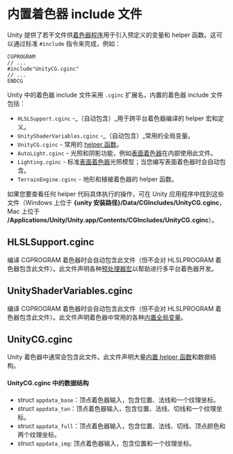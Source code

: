 # 内置着色器 include 文件


Unity 提供了若干文件供[着色器程序](SL-ShaderPrograms.html)用于引入预定义的变量和 helper 函数。这可以通过标准 `#include` 指令来完成，例如：

    CGPROGRAM
    // ...
    #include"UnityCG.cginc"
    // ...
    ENDCG

Unity 中的着色器 include 文件采用 `.cginc` 扩展名，内置的着色器 include 文件包括：

* `HLSLSupport.cginc` -_（自动包含）_用于跨平台着色器编译的 helper 宏和定义。
* `UnityShaderVariables.cginc` -_（自动包含）_常用的全局变量。
* `UnityCG.cginc` - 常用的 [helper 函数](SL-BuiltinFunctions.html)。
* `AutoLight.cginc` - 光照和阴影功能，例如[表面着色器](SL-SurfaceShaders.html)在内部使用此文件。
* `Lighting.cginc` - 标准[表面着色器](SL-SurfaceShaders.html)光照模型；当您编写表面着色器时会自动包含。
* `TerrainEngine.cginc` - 地形和植被着色器的 helper 函数。

如果您要查看任何 helper 代码具体执行的操作，可在 Unity 应用程序中找到这些文件（Windows 上位于 __{unity 安装路径}/Data/CGIncludes/UnityCG.cginc__，Mac 上位于 __/Applications/Unity/Unity.app/Contents/CGIncludes/UnityCG.cginc__）。


## HLSLSupport.cginc


编译 CGPROGRAM 着色器时会自动包含此文件（但不会对 HLSLPROGRAM 着色器包含此文件）。此文件声明各种[预处理器宏](SL-BuiltinMacros.html)以帮助进行多平台着色器开发。


## UnityShaderVariables.cginc

编译 CGPROGRAM 着色器时会自动包含此文件（但不会对 HLSLPROGRAM 着色器包含此文件）。此文件声明着色器中常用的各种[内置全局变量](SL-UnityShaderVariables.html)。


## UnityCG.cginc


Unity 着色器中通常会包含此文件。此文件声明大量[内置 helper 函数](SL-BuiltinFunctions.html)和数据结构。

#### UnityCG.cginc 中的数据结构


* struct `appdata_base`：顶点着色器输入，包含位置、法线和一个纹理坐标。
* struct `appdata_tan`：顶点着色器输入，包含位置、法线、切线和一个纹理坐标。
* struct `appdata_full`：顶点着色器输入，包含位置、法线、切线、顶点颜色和两个纹理坐标。
* struct `appdata_img`: 顶点着色器输入，包含位置和一个纹理坐标。


